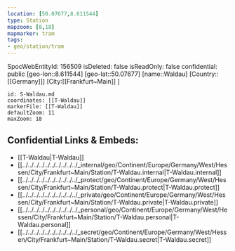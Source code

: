 ```yaml
---
location: [50.07677,8.611544]
type: Station 
mapzoom: [8,18] 
mapmarker: tram 
tags:
- geo/station/tram
---
```

SpocWebEntityId: 156509
isDeleted: false
isReadOnly: false
confidential: public
[geo-lon::8.611544]
[geo-lat::50.07677]
[name::Waldau]
[Country::[[Germany]]]
[City:[[Frankfurt~Main]] ]


```leaflet
id: S-Waldau.md
coordinates: [[T-Waldau]]
markerFile: [[T-Waldau]]
defaultZoom: 11 
maxZoom: 18
```


## Confidential Links & Embeds: 
- [[T-Waldau|T-Waldau]] 
- [[../../../../../../../../../../_internal/geo/Continent/Europe/Germany/West/Hessen/City/Frankfurt~Main/Station/T-Waldau.internal|T-Waldau.internal]] 
- [[../../../../../../../../../../_protect/geo/Continent/Europe/Germany/West/Hessen/City/Frankfurt~Main/Station/T-Waldau.protect|T-Waldau.protect]] 
- [[../../../../../../../../../../_private/geo/Continent/Europe/Germany/West/Hessen/City/Frankfurt~Main/Station/T-Waldau.private|T-Waldau.private]] 
- [[../../../../../../../../../../_personal/geo/Continent/Europe/Germany/West/Hessen/City/Frankfurt~Main/Station/T-Waldau.personal|T-Waldau.personal]] 
- [[../../../../../../../../../../_secret/geo/Continent/Europe/Germany/West/Hessen/City/Frankfurt~Main/Station/T-Waldau.secret|T-Waldau.secret]] 
